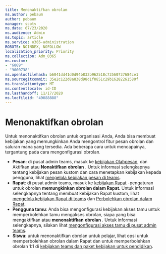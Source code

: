 ```yaml
---
title: Menonaktifkan obrolan
ms.author: pebaum
author: pebaum
manager: scotv
ms.date: 07/23/2020
ms.audience: Admin
ms.topic: article
ms.service: o365-administration
ROBOTS: NOINDEX, NOFOLLOW
localization_priority: Priority
ms.collection: Adm_O365
ms.custom:
- "6889"
- "9000738"
ms.openlocfilehash: b6041dd41d0d94b832b962518c73560737684ce1
ms.sourcegitcommit: 35e2c122d8a838d98d1f0851c29b16282261580f
ms.translationtype: MT
ms.contentlocale: id-ID
ms.lasthandoff: 11/17/2020
ms.locfileid: "49088888"
---
```

# <a name="disable-chat"></a>Menonaktifkan obrolan

Untuk menonaktifkan obrolan untuk organisasi Anda, Anda bisa membuat kebijakan yang memungkinkan Anda mengontrol fitur pesan obrolan dan saluran mana yang tersedia. Ada beberapa cara untuk mencapainya, tergantung pada cara mengonfigurasi obrolan.

- **Pesan**: di pusat admin teams, masuk ke [kebijakan Olahpesan](https://admin.teams.microsoft.com/), dan Aktifkan atau **Nonaktifkan** **obrolan** . Untuk informasi selengkapnya tentang kebijakan pesan kustom dan cara menetapkan kebijakan kepada pengguna, lihat [mengelola kebijakan pesan di teams](https://docs.microsoft.com/microsoftteams/messaging-policies-in-teams).
- **Rapat**: di pusat admin teams, masuk ke [kebijakan Rapat](https://admin.teams.microsoft.com/) -pengaturan untuk obrolan **memungkinkan obrolan dalam Rapat**. Untuk informasi selengkapnya tentang membuat kebijakan Rapat kustom, lihat [mengelola kebijakan Rapat di teams](https://docs.microsoft.com/microsoftteams/meeting-policies-in-teams) dan [Perbolehkan obrolan dalam Rapat](https://docs.microsoft.com/microsoftteams/meeting-policies-in-teams#allow-chat-in-meetings).
- **Pengguna tamu**: Anda bisa mengonfigurasi kebijakan akses tamu untuk memperbolehkan tamu mengakses obrolan, siapa yang bisa mengaktifkan atau **menonaktifkan** **obrolan** . Untuk informasi selengkapnya, silakan lihat [mengonfigurasi akses tamu di pusat admin teams](https://docs.microsoft.com/microsoftteams/set-up-guests#configure-guest-access-in-the-teams-admin-center).
- **Siswa**: untuk menonaktifkan obrolan untuk pelajar, lihat opsi untuk memperbolehkan obrolan dalam Rapat dan untuk memperbolehkan obrolan 1:1 di [kebijakan teams dan paket kebijakan untuk pendidikan](https://docs.microsoft.com/microsoftteams/policy-packages-edu).





